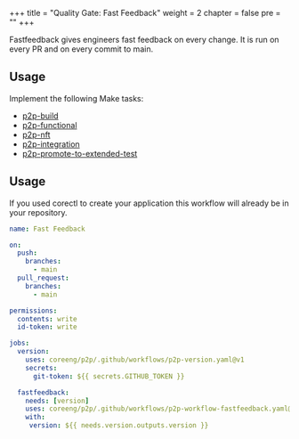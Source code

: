 +++
title = "Quality Gate: Fast Feedback"
weight = 2
chapter = false
pre = ""
+++

Fastfeedback gives engineers fast feedback on every change.
It is run on every PR and on every commit to main.

## Usage

Implement the following Make tasks:

* [p2p-build](./p2p-build)
* [p2p-functional](./p2p-functional)
* [p2p-nft](./p2p-nft)
* [p2p-integration](p2p-integration)
* [p2p-promote-to-extended-test](p2p-promote-to-extended-test)

## Usage

If you used corectl to create your application this workflow will already be in your repository.

```yaml
name: Fast Feedback

on:
  push:
    branches:
      - main
  pull_request:
    branches:
      - main

permissions:
  contents: write
  id-token: write

jobs:
  version:
    uses: coreeng/p2p/.github/workflows/p2p-version.yaml@v1
    secrets:
      git-token: ${{ secrets.GITHUB_TOKEN }} 

  fastfeedback:
    needs: [version]
    uses: coreeng/p2p/.github/workflows/p2p-workflow-fastfeedback.yaml@v1
    with:
     version: ${{ needs.version.outputs.version }}
```
